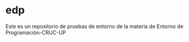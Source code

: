 # edp
Este es un repositorio de pruebas de entorno de la materia de Entorno de Programación-CRUC-UP
